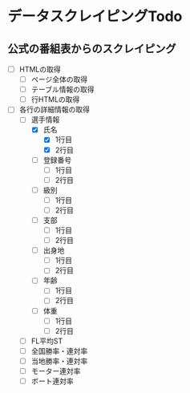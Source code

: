 # データスクレイピングTodo

## 公式の番組表からのスクレイピング

- [ ] HTMLの取得
  - [ ] ページ全体の取得
  - [ ] テーブル情報の取得
  - [ ] 行HTMLの取得

- [ ] 各行の詳細情報の取得
  - [ ] 選手情報
    - [x] 氏名
      - [x] 1行目
      - [x] 2行目
    - [ ] 登録番号
      - [ ] 1行目
      - [ ] 2行目
    - [ ] 級別
      - [ ] 1行目
      - [ ] 2行目
    - [ ] 支部
      - [ ] 1行目
      - [ ] 2行目
    - [ ] 出身地
      - [ ] 1行目
      - [ ] 2行目
    - [ ] 年齢
      - [ ] 1行目
      - [ ] 2行目
    - [ ] 体重
      - [ ] 1行目
      - [ ] 2行目
  - [ ] FL平均ST
  - [ ] 全国勝率・連対率
  - [ ] 当地勝率・連対率
  - [ ] モーター連対率
  - [ ] ボート連対率

